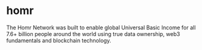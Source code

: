 # homr
The Homr Network was built to enable global Universal Basic Income for all 7.6+ billion people around the world using true data ownership, web3 fundamentals and blockchain technology.
